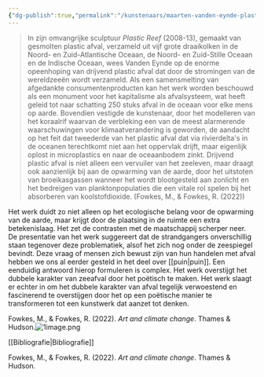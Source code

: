 ```yaml
---
{"dg-publish":true,"permalink":"/kunstenaars/maarten-vanden-eynde-plastic-reef/","dgPassFrontmatter":true}
---
```


> In zijn omvangrijke sculptuur _Plastic Reef_ (2008-13), gemaakt van gesmolten plastic afval, verzameld uit vijf grote draaikolken in de Noord- en Zuid-Atlantische Oceaan, de Noord- en Zuid-Stille Oceaan en de Indische Oceaan, wees Vanden Eynde op de enorme opeenhoping van drijvend plastic afval dat door de stromingen van de wereldzeeën wordt verzameld. Als een samensmelting van afgedankte consumentenproducten kan het werk worden beschouwd als een monument voor het kapitalisme als afvalsysteem, wat heeft geleid tot naar schatting 250 stuks afval in de oceaan voor elke mens op aarde. Bovendien vestigde de kunstenaar, door het modelleren van het koraalrif waarvan de verbleking een van de meest alarmerende waarschuwingen voor klimaatverandering is geworden, de aandacht op het feit dat tweederde van het plastic afval dat via rivierdelta's in de oceanen terechtkomt niet aan het oppervlak drijft, maar eigenlijk oplost in microplastics en naar de oceaanbodem zinkt. Drijvend plastic afval is niet alleen een vervuiler van het zeeleven, maar draagt ook aanzienlijk bij aan de opwarming van de aarde, door het uitstoten van broeikasgassen wanneer het wordt blootgesteld aan zonlicht en het bedreigen van planktonpopulaties die een vitale rol spelen bij het absorberen van koolstofdioxide. (Fowkes, M., & Fowkes, R. (2022))

Het werk duidt zo niet alleen op het ecologische belang voor de opwarming van de aarde, maar krijgt door de plaatsing in de ruimte een extra betekenislaag. Het zet de contrasten met de maatschappij scherper neer. De presentatie van het werk suggereert dat de strandgangers onverschillig staan tegenover deze problematiek, alsof het zich nog onder de zeespiegel bevindt. Deze vraag of mensen zich bewust zijn van hun handelen met afval hebben we ons al eerder gesteld in het deel over [[puin\|puin]]. Een eenduidig antwoord hierop formuleren is complex. Het werk overstijgt het dubbele karakter van zeeafval door het poëtisch te maken. Het werk slaagt er echter in om het dubbele karakter van afval tegelijk verwoestend en fascinerend te overstijgen door het op een poëtische manier te transformeren tot een kunstwerk dat aanzet tot denken.

Fowkes, M., & Fowkes, R. (2022). _Art and climate change_. Thames & Hudson.![1image.png](/img/user/1image.png)

[[Bibliografie\|Bibliografie]]

Fowkes, M., & Fowkes, R. (2022). _Art and climate change_. Thames & Hudson.